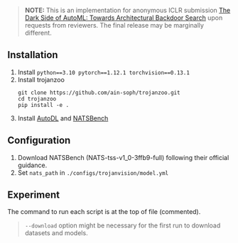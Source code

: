 
> **NOTE:** This is an implementation for anonymous ICLR submission [The Dark Side of AutoML: Towards Architectural Backdoor Search](https://openreview.net/forum?id=bsZULlDGXe) upon requests from reviewers. The final release may be marginally different.

## Installation

1. Install `python==3.10 pytorch==1.12.1 torchvision==0.13.1`
2. Install trojanzoo
    ```
    git clone https://github.com/ain-soph/trojanzoo.git
    cd trojanzoo
    pip install -e .
    ```
3. Install [AutoDL](https://github.com/D-X-Y/AutoDL-Projects) and [NATSBench](https://github.com/D-X-Y/NATS-Bench)


## Configuration

1. Download NATSBench (NATS-tss-v1_0-3ffb9-full) following their official guidance.
2. Set `nats_path` in `./configs/trojanvision/model.yml`

## Experiment
The command to run each script is at the top of file (commented).
> `--download` option might be necessary for the first run to download datasets and models.

